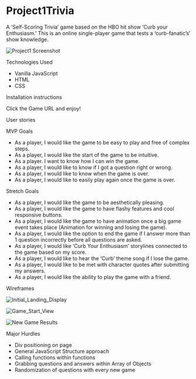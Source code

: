 # Project1Trivia

A ‘Self-Scoring Trivia’ game based on the HBO hit show ‘Curb your Enthusiasm.’ This is an online single-player game that tests a ‘curb-fanatic’s’ show knowledge.

![Project1 Screenshot](https://user-images.githubusercontent.com/90514977/142654868-c3886b94-e78a-4a44-abc0-ca19c788de8f.png)


Technologies Used

- Vanilla JavaScript
- HTML
- CSS

Installation instructions

Click the Game URL and enjoy!

User stories

MVP Goals

- As a player, I would like the game to be easy to play and free of complex steps.
- As a player, I would like the start of the game to be intuitive.
- As a player. I want to know how I can win the game.
- As a player, I would like to know if I got a question right or wrong.
- As a player, I would like to know when the game is over.
- As a player, I would like to easily play again once the game is over.

Stretch Goals

- As a player, I would like the game to be aesthetically pleasing.
- As a player, I would like the game to have flashy features and cool responsive buttons.
- As a player, I would like the game to have animation once a big game event takes place (Animation for winning and losing the game).
- As a player, I would like the option to end the game if I answer more than 1 question incorrectly before all questions are asked.
- As a player, I would like ‘Curb Your Enthusiasm’ storylines connected to the game based on my score.
- As a player, I would like to hear the ‘Curb’ theme song if I lose the game.
- As a player, I would like to be met with character quotes after submitting my answers.
- As a player, I would like the ability to play the game with a friend.

Wireframes

![Initial_Landing_Display](https://user-images.githubusercontent.com/90514977/142656106-a06e9485-04b3-4c76-b5be-34ad9a7297db.png)

![Game_Start_View](https://user-images.githubusercontent.com/90514977/142656126-3c4d6452-6475-4792-a688-b17a37420328.png)

![New Game Results](https://user-images.githubusercontent.com/90514977/142656160-84838459-f9ce-4bcd-a93f-5771e18ff71c.png)

Major Hurdles

- Div positioning on page
- General JavaScript Structure approach
- Calling functions within functions
- Grabbing questions and answers within Array of Objects
- Randomization of questions with every new game 

